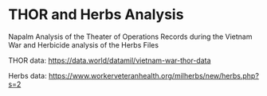 # THOR and Herbs Analysis
Napalm Analysis of the Theater of Operations Records during the Vietnam War and Herbicide analysis of the Herbs Files

THOR data: https://data.world/datamil/vietnam-war-thor-data

Herbs data: https://www.workerveteranhealth.org/milherbs/new/herbs.php?s=2
